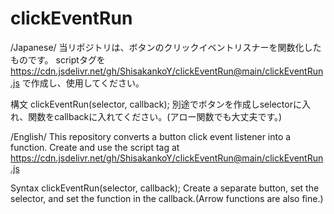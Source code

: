 # clickEventRun

/Japanese/
当リポジトリは、ボタンのクリックイベントリスナーを関数化したものです。
scriptタグを
https://cdn.jsdelivr.net/gh/ShisakankoY/clickEventRun@main/clickEventRun.js
で作成し、使用してください。

構文
clickEventRun(selector, callback);
別途でボタンを作成しselectorに入れ、関数をcallbackに入れてください。(アロー関数でも大丈夫です。)

/English/
This repository converts a button click event listener into a function.
Create and use the script tag at
https://cdn.jsdelivr.net/gh/ShisakankoY/clickEventRun@main/clickEventRun.js

Syntax
clickEventRun(selector, callback);
Create a separate button, set the selector, and set the function in the callback.(Arrow functions are also fine.)

